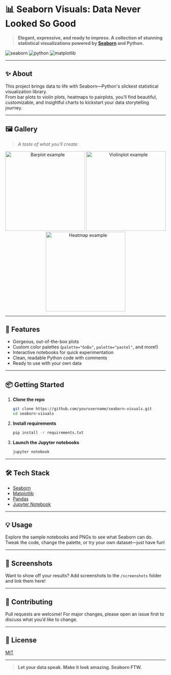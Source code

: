 # 📊 Seaborn Visuals: Data Never Looked So Good

> **Elegant, expressive, and ready to impress. A collection of stunning statistical visualizations powered by [Seaborn](https://seaborn.pydata.org/) and Python.**

![seaborn](https://img.shields.io/badge/visualization-seaborn-blue?style=flat-square)
![python](https://img.shields.io/badge/python-3.8%2B-yellow?style=flat-square)
![matplotlib](https://img.shields.io/badge/matplotlib-compatible-brightgreen?style=flat-square)

---

## ✨ About

This project brings data to life with Seaborn—Python's slickest statistical visualization library.  
From bar plots to violin plots, heatmaps to pairplots, you'll find beautiful, customizable, and insightful charts to kickstart your data storytelling journey.

---

## 🖼️ Gallery

> *A taste of what you'll create:*

<p align="center">
  <img src="screenshots/barplot.png" width="250" alt="Barplot example" />
  <img src="screenshots/violinplot.png" width="250" alt="Violinplot example" />
  <img src="screenshots/heatmap.png" width="250" alt="Heatmap example" />
</p>

---

## 🚀 Features

- Gorgeous, out-of-the-box plots
- Custom color palettes (`palette="GnBu"`, `palette="pastel"`, and more!)
- Interactive notebooks for quick experimentation
- Clean, readable Python code with comments
- Ready to use with your own data

---

## 📦 Getting Started

1. **Clone the repo**
    ```bash
    git clone https://github.com/yourusername/seaborn-visuals.git
    cd seaborn-visuals
    ```

2. **Install requirements**
    ```bash
    pip install -r requirements.txt
    ```

3. **Launch the Jupyter notebooks**
    ```bash
    jupyter notebook
    ```

---

## 🛠️ Tech Stack

- [Seaborn](https://seaborn.pydata.org/)
- [Matplotlib](https://matplotlib.org/)
- [Pandas](https://pandas.pydata.org/)
- [Jupyter Notebook](https://jupyter.org/)

---

## 💡 Usage

Explore the sample notebooks and PNGs to see what Seaborn can do.  
Tweak the code, change the palette, or try your own dataset—just have fun!

---

## 🌈 Screenshots

Want to show off your results? Add screenshots to the `/screenshots` folder and link them here!

---

## 🙌 Contributing

Pull requests are welcome! For major changes, please open an issue first to discuss what you’d like to change.

---

## 📄 License

[MIT](LICENSE)

---

> **Let your data speak. Make it look amazing. Seaborn FTW.**

